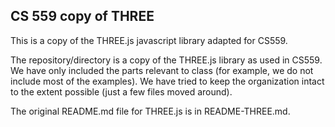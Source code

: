 ## CS 559 copy of THREE

This is a copy of the THREE.js javascript library adapted for CS559.

The repository/directory is a copy of the THREE.js library as used in CS559. We have only included the parts relevant to class (for example, we do not include most of the examples). We have tried to keep the organization intact to the extent possible (just a few files moved around). 

The original README.md file for THREE.js is in README-THREE.md.
